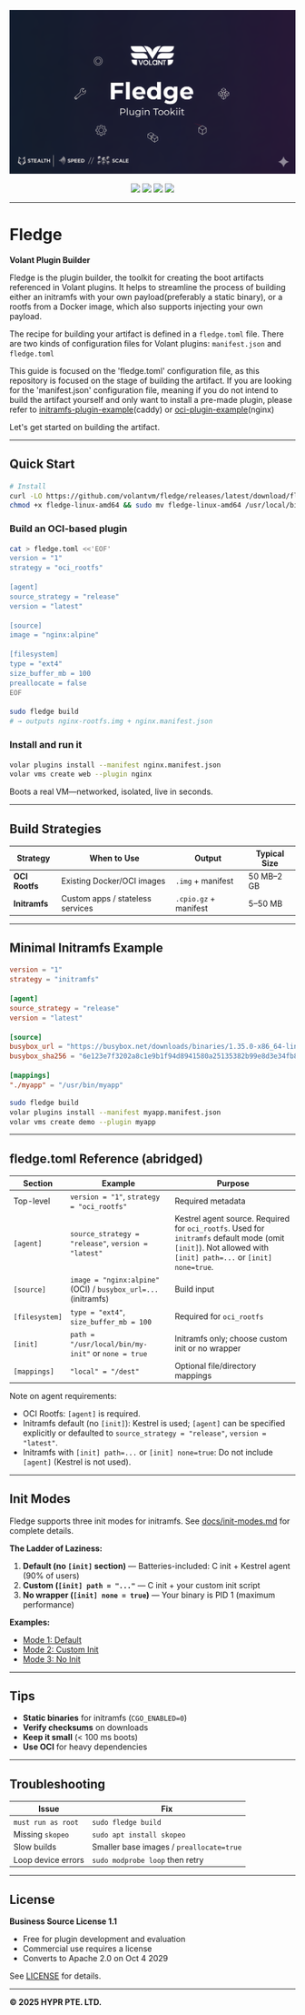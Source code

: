 <p align="center">
  <img src="banner.png" alt="VOLANT — The Intelligent Execution Cloud"/>
</p>

<p align="center">
  <a href="https://github.com/volantvm/fledge/actions"><img src="https://img.shields.io/github/actions/workflow/status/volantvm/fledge/ci.yml?branch=main&style=flat-square&label=tests"></a>
  <a href="https://github.com/volantvm/fledge/releases"><img src="https://img.shields.io/github/v/release/volantvm/fledge.svg?style=flat-square"></a>
  <img src="https://img.shields.io/badge/Go-1.22+-black.svg?style=flat-square">
  <img src="https://img.shields.io/badge/License-BSL_1.1-black.svg?style=flat-square">
</p>

---

# Fledge

**Volant Plugin Builder**

Fledge is the plugin builder, the toolkit for creating the boot artifacts referenced in Volant plugins.
It helps to streamline the process of building either an initramfs with your own payload(preferably a static binary), or a rootfs from a Docker image, which also supports injecting your own payload.

The recipe for building your artifact is defined in a `fledge.toml` file.
There are two kinds of configuration files for Volant plugins: `manifest.json` and `fledge.toml`

This guide is focused on the 'fledge.toml' configuration file, as this repository is focused on the stage of building the artifact.
If you are looking for the 'manifest.json' configuration file, meaning if you do not intend to build the artifact yourself and only want to install a pre-made plugin, please refer to [initramfs-plugin-example](https://github.com/volantvm/initramfs-plugin-example)(caddy) or [oci-plugin-example](https://github.com/volantvm/oci-plugin-example)(nginx)


Let's get started on building the artifact.

---

## Quick Start

```bash
# Install
curl -LO https://github.com/volantvm/fledge/releases/latest/download/fledge-linux-amd64
chmod +x fledge-linux-amd64 && sudo mv fledge-linux-amd64 /usr/local/bin/fledge
```

### Build an OCI-based plugin

```bash
cat > fledge.toml <<'EOF'
version = "1"
strategy = "oci_rootfs"

[agent]
source_strategy = "release"
version = "latest"

[source]
image = "nginx:alpine"

[filesystem]
type = "ext4"
size_buffer_mb = 100
preallocate = false
EOF

sudo fledge build
# → outputs nginx-rootfs.img + nginx.manifest.json
```

### Install and run it

```bash
volar plugins install --manifest nginx.manifest.json
volar vms create web --plugin nginx
```

Boots a real VM—networked, isolated, live in seconds.

---

## Build Strategies

| Strategy | When to Use | Output | Typical Size |
|-----------|--------------|---------|---------------|
| **OCI Rootfs** | Existing Docker/OCI images | `.img` + manifest | 50 MB–2 GB |
| **Initramfs** | Custom apps / stateless services | `.cpio.gz` + manifest | 5–50 MB |

---

## Minimal Initramfs Example

```toml
version = "1"
strategy = "initramfs"

[agent]
source_strategy = "release"
version = "latest"

[source]
busybox_url = "https://busybox.net/downloads/binaries/1.35.0-x86_64-linux-musl/busybox"
busybox_sha256 = "6e123e7f3202a8c1e9b1f94d8941580a25135382b99e8d3e34fb858bba311348"

[mappings]
"./myapp" = "/usr/bin/myapp"
```

```bash
sudo fledge build
volar plugins install --manifest myapp.manifest.json
volar vms create demo --plugin myapp
```

---

## fledge.toml Reference (abridged)

| Section | Example | Purpose |
|---------|---------|---------|
| Top-level | `version = "1"`, `strategy = "oci_rootfs"` | Required metadata |
| `[agent]` | `source_strategy = "release"`, `version = "latest"` | Kestrel agent source. Required for `oci_rootfs`. Used for `initramfs` default mode (omit `[init]`). Not allowed with `[init] path=...` or `[init] none=true`. |
| `[source]` | `image = "nginx:alpine"` (OCI) / `busybox_url=...` (initramfs) | Build input |
| `[filesystem]` | `type = "ext4"`, `size_buffer_mb = 100` | Required for `oci_rootfs` |
| `[init]` | `path = "/usr/local/bin/my-init"` or `none = true` | Initramfs only; choose custom init or no wrapper |
| `[mappings]` | `"local" = "/dest"` | Optional file/directory mappings |

Note on agent requirements:
- OCI Rootfs: `[agent]` is required.
- Initramfs default (no `[init]`): Kestrel is used; `[agent]` can be specified explicitly or defaulted to `source_strategy = "release"`, `version = "latest"`.
- Initramfs with `[init] path=...` or `[init] none=true`: Do not include `[agent]` (Kestrel is not used).

---

## Init Modes

Fledge supports three init modes for initramfs. See [docs/init-modes.md](docs/init-modes.md) for complete details.

**The Ladder of Laziness:**
1. **Default (no `[init]` section)** — Batteries-included: C init + Kestrel agent (90% of users)
2. **Custom (`[init] path = "..."`** — C init + your custom init script
3. **No wrapper (`[init] none = true`)** — Your binary is PID 1 (maximum performance)

**Examples:**
- [Mode 1: Default](docs/examples/mode1-default.toml)
- [Mode 2: Custom Init](docs/examples/mode2-custom-init.toml)
- [Mode 3: No Init](docs/examples/mode3-no-init.toml)

---

## Tips

- **Static binaries** for initramfs (`CGO_ENABLED=0`)
- **Verify checksums** on downloads
- **Keep it small** (< 100 ms boots)
- **Use OCI** for heavy dependencies

---

## Troubleshooting

| Issue | Fix |
|-------|-----|
| `must run as root` | `sudo fledge build` |
| Missing `skopeo` | `sudo apt install skopeo` |
| Slow builds | Smaller base images / `preallocate=true` |
| Loop device errors | `sudo modprobe loop` then retry |

---

## License

**Business Source License 1.1**

- Free for plugin development and evaluation
- Commercial use requires a license
- Converts to Apache 2.0 on Oct 4 2029

See [LICENSE](LICENSE) for details.

---

**© 2025 HYPR PTE. LTD.**
